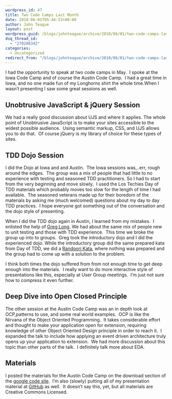 ```yaml
---
wordpress_id: 47
title: Two Code Camps Last Month
date: 2010-06-01T05:44:53+00:00
author: John Teague
layout: post
wordpress_guid: /blogs/johnteague/archive/2010/06/01/two-code-camps-last-month.aspx
dsq_thread_id:
  - "270208342"
categories:
  - Uncategorized
redirect_from: "/blogs/johnteague/archive/2010/06/01/two-code-camps-last-month.aspx/"
---
```

I had the opportunity to speak at two code camps in May.&#160; I spoke at the Iowa Code Camp and of course the Austin Code Camp.&#160; I had a great time in Iowa, and no one made fun of my Longhorns shirt the whole time.When I wasn’t presenting I saw some great sessions as well.

## Unobtrusive JavaScript & jQuery Session

We had a really good discussion about UJS and where it applies. The whole point of Unobtrusive JavaScript is to make your sites accessible to the widest possible audience.&#160; Using semantic markup, CSS, and UJS allows you to do that.&#160; Of course jQuery is my library of choice for these types of sites.

## TDD Dojo Session

I did the Dojo at Iowa and and Austin.&#160; The Iowa sessions was,..err, rough around the edges.&#160; The group was a mix of people that had little to no experience with testing and seasoned TDD practitioners. So I had to start from the very beginning and move slowly.&#160; I used the Los Techies Day of TDD materials which probably moves too slow for the length of time I had available.&#160; The seasoned veterans made up for their boredom of the materials by asking me (much welcomed) questions about my day to day TDD practices.&#160; I hope everyone got something out of the conversation and the dojo style of presenting.

When I did the TDD dojo again in Austin, I learned from my mistakes.&#160; I enlisted the help of [Greg Long](http://thatotherguy.lostechies.com). We had about the same mix of people new to unit testing and those with TDD experience.&#160; This time we broke the group up into to groups.&#160; Greg took the introductory dojo and I did the experienced dojo. While the introductory group did the same prepared kata from Day of TDD, we did a [Randoori Kata](http://codingdojo.org/cgi-bin/wiki.pl?RandoriKata), where nothing was prepared and the group had to come up with a solution to the problem.

I think both times the dojo suffered from from not enough time to get deep enough into the materials.&#160; I really want to do more interactive style of presentations like this, especially at User Group meetings.&#160; I’m just not sure how to compress it even further.

## Deep Dive into Open Closed Principle

The other session at the Austin Code Camp was an in depth look at OCP,patterns to use, and some real world examples.&#160; OCP is like the Nirvana of the Object Oriented Programming.&#160; It takes considerable effort and thought to make your application open for extension, requiring knowledge of other Object Oriented Design principle in order to reach it.&#160; I expanded the talk to include how applying an event driven architecture truly opens up your application to extension.&#160; We had more discussion about this topic than other parts of the talk.&#160; I definitely talk more about EDA.

## Materials

I posted the materials for the Austin Code Camp on the download section of the [google code site](http://code.google.com/p/austin-codecamp-2010/).&#160; I’m also (slowly) putting all of my presentation material at [GitHub](https://github.com/jcteague/presentations) as well.&#160; It doesn’t say this, yet, but all materials are Creative Commons Licensed.